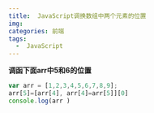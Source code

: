 ```yaml
---
title:  JavaScript调换数组中两个元素的位置
img: 
categories: 前端
tags:
  -  JavaScript
---
```

**调函下面arr中5和6的位置**
```JavaScript
var arr = [1,2,3,4,5,6,7,8,9];
arr[5]=[arr[4], arr[4]=arr[5]][0]
console.log(arr )
```